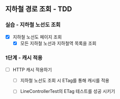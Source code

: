 ## 지하철 경로 조회 - TDD
### 실습 - 지하철 노선도 조회
- [x] 지하철 노선도 페이지 조회
    - [x] 모든 지하철 노선과 지하철역 목록을 조회

### 1단계 - 캐시 적용
- [ ] HTTP 캐시 적용하기
    - [ ] 지하철 노선도 조회 시 ETag를 통해 캐시를 적용
    - [ ] LineControllerTest의 ETag 테스트를 성공 시키기
    
